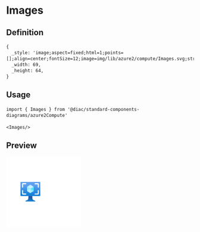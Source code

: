 # Images

## Definition

```
{
  _style: 'image;aspect=fixed;html=1;points=[];align=center;fontSize=12;image=img/lib/azure2/compute/Images.svg;strokeColor=none;',
  _width: 69,
  _height: 64,
}
```

## Usage

```
import { Images } from '@diac/standard-components-diagrams/azure2Compute'

<Images/>
```

## Preview

<img src="./images.png" width="200"/>
